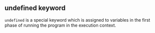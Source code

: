 ## undefined keyword

``undefined`` is a special keyword which is assigned to variables in the first phase of running the program in the execution context. 

